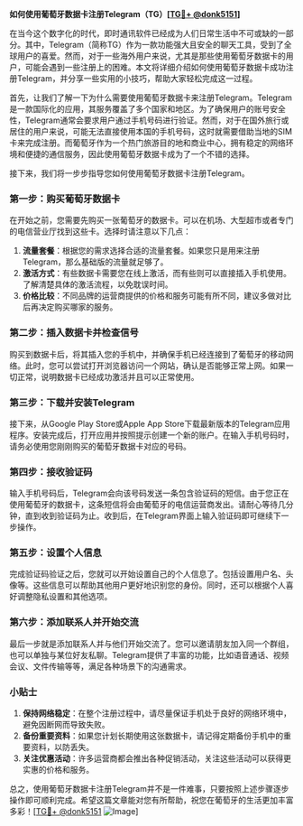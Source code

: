 **如何使用葡萄牙数据卡注册Telegram（TG）[[TG💪+ @donk5151](https://t.me/s/donk5151)]**

在当今这个数字化的时代，即时通讯软件已经成为人们日常生活中不可或缺的一部分。其中，Telegram（简称TG）作为一款功能强大且安全的聊天工具，受到了全球用户的喜爱。然而，对于一些海外用户来说，尤其是那些使用葡萄牙数据卡的用户，可能会遇到一些注册上的困难。本文将详细介绍如何使用葡萄牙数据卡成功注册Telegram，并分享一些实用的小技巧，帮助大家轻松完成这一过程。

首先，让我们了解一下为什么需要使用葡萄牙数据卡来注册Telegram。Telegram是一款国际化的应用，其服务覆盖了多个国家和地区。为了确保用户的账号安全性，Telegram通常会要求用户通过手机号码进行验证。然而，对于在国外旅行或居住的用户来说，可能无法直接使用本国的手机号码，这时就需要借助当地的SIM卡来完成注册。而葡萄牙作为一个热门旅游目的地和商业中心，拥有稳定的网络环境和便捷的通信服务，因此使用葡萄牙数据卡成为了一个不错的选择。

接下来，我们将一步步指导您如何使用葡萄牙数据卡注册Telegram。

### 第一步：购买葡萄牙数据卡

在开始之前，您需要先购买一张葡萄牙的数据卡。可以在机场、大型超市或者专门的电信营业厅找到这些卡。选择时请注意以下几点：

1. **流量套餐**：根据您的需求选择合适的流量套餐。如果您只是用来注册Telegram，那么基础版的流量就足够了。
2. **激活方式**：有些数据卡需要您在线上激活，而有些则可以直接插入手机使用。了解清楚具体的激活流程，以免耽误时间。
3. **价格比较**：不同品牌的运营商提供的价格和服务可能有所不同，建议多做对比后再决定购买哪家的服务。

### 第二步：插入数据卡并检查信号

购买到数据卡后，将其插入您的手机中，并确保手机已经连接到了葡萄牙的移动网络。此时，您可以尝试打开浏览器访问一个网站，确认是否能够正常上网。如果一切正常，说明数据卡已经成功激活并且可以正常使用。

### 第三步：下载并安装Telegram

接下来，从Google Play Store或Apple App Store下载最新版本的Telegram应用程序。安装完成后，打开应用并按照提示创建一个新的账户。在输入手机号码时，请务必使用您刚刚购买的葡萄牙数据卡对应的号码。

### 第四步：接收验证码

输入手机号码后，Telegram会向该号码发送一条包含验证码的短信。由于您正在使用葡萄牙的数据卡，这条短信将会由葡萄牙的电信运营商发出。请耐心等待几分钟，直到收到验证码为止。收到后，在Telegram界面上输入验证码即可继续下一步操作。

### 第五步：设置个人信息

完成验证码验证之后，您就可以开始设置自己的个人信息了。包括设置用户名、头像等。这些信息可以帮助其他用户更好地识别您的身份。同时，还可以根据个人喜好调整隐私设置和其他选项。

### 第六步：添加联系人并开始交流

最后一步就是添加联系人并与他们开始交流了。您可以邀请朋友加入同一个群组，也可以单独与某位好友私聊。Telegram提供了丰富的功能，比如语音通话、视频会议、文件传输等等，满足各种场景下的沟通需求。

### 小贴士

1. **保持网络稳定**：在整个注册过程中，请尽量保证手机处于良好的网络环境中，避免因断网而导致失败。
2. **备份重要资料**：如果您计划长期使用这张数据卡，请记得定期备份手机中的重要资料，以防丢失。
3. **关注优惠活动**：许多运营商都会推出各种促销活动，关注这些活动可以获得更实惠的价格和服务。

总之，使用葡萄牙数据卡注册Telegram并不是一件难事，只要按照上述步骤逐步操作即可顺利完成。希望这篇文章能对您有所帮助，祝您在葡萄牙的生活更加丰富多彩！[[TG💪+ @donk5151](https://t.me/s/donk5151) ![Image](https://i.postimg.cc/rwNCRYN7/Snipaste-2025-04-30-17-27-05.png)]